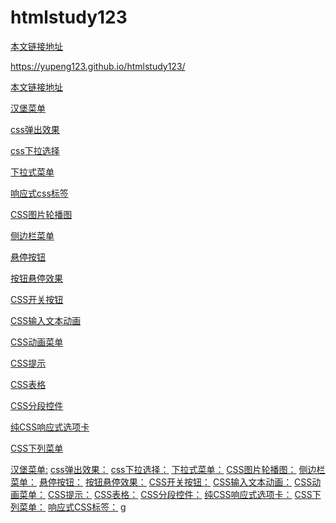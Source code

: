 # htmlstudy123

[本文链接地址](https://yupeng123.github.io/htmlstudy123/)

<https://yupeng123.github.io/htmlstudy123/>

<a href="https://yupeng123.github.io/htmlstudy123/" target="_blank">本文链接地址</a>



<a href="https://yupeng123.github.io/htmlstudy123/汉堡菜单" target="_blank">汉堡菜单</a>

<a href="https://yupeng123.github.io/htmlstudy123/css弹出效果" target="_blank">css弹出效果</a>

<a href="https://yupeng123.github.io/htmlstudy123/css下拉选择" target="_blank">css下拉选择</a>

<a href="https://yupeng123.github.io/htmlstudy123/下拉式菜单" target="_blank">下拉式菜单</a>

<a href="https://yupeng123.github.io/htmlstudy123/响应式css标签" target="_blank">响应式css标签</a>

<a href="https://yupeng123.github.io/htmlstudy123/CSS图片轮播图" target="_blank">CSS图片轮播图</a>

<a href="https://yupeng123.github.io/htmlstudy123/侧边栏菜单" target="_blank">侧边栏菜单</a>

<a href="https://yupeng123.github.io/htmlstudy123/悬停按钮" target="_blank">悬停按钮</a>

<a href="https://yupeng123.github.io/htmlstudy123/按钮悬停效果" target="_blank">按钮悬停效果</a>

<a href="https://yupeng123.github.io/htmlstudy123/CSS开关按钮" target="_blank">CSS开关按钮</a>

<a href="https://yupeng123.github.io/htmlstudy123/CSS输入文本动画" target="_blank">CSS输入文本动画</a>

<a href="https://yupeng123.github.io/htmlstudy123/CSS动画菜单" target="_blank">CSS动画菜单</a>

<a href="https://yupeng123.github.io/htmlstudy123/CSS提示" target="_blank">CSS提示</a>

<a href="https://yupeng123.github.io/htmlstudy123/CSS表格" target="_blank">CSS表格</a>

<a href="https://yupeng123.github.io/htmlstudy123/CSS分段控件" target="_blank">CSS分段控件</a>

<a href="https://yupeng123.github.io/htmlstudy123/纯CSS响应式选项卡" target="_blank">纯CSS响应式选项卡</a>

<a href="https://yupeng123.github.io/htmlstudy123/CSS下列菜单" target="_blank">CSS下列菜单</a>


[汉堡菜单:](https://codepen.io/erikterwan/pen/EVzeRP)
[css弹出效果：](https://codepen.io/imprakash/pen/GgNMXO)
[css下拉选择：](https://codepen.io/imprakash/pen/VejpQP)
[下拉式菜单：](https://codepen.io/andornagy/pen/xhiJH)
[CSS图片轮播图：](https://codepen.io/AMKohn/pen/EKJHf)
[侧边栏菜单：](https://codepen.io/plavookac/pen/qomrMw)
[悬停按钮：](https://codepen.io/kathykato/pen/rZRaNe)
[按钮悬停效果：](https://codepen.io/sfoxy/pen/XpOoJe)
[CSS开关按钮：](https://codepen.io/himalayasingh/pen/EdVzNL)
[CSS输入文本动画：](https://codepen.io/alewinski/pen/grqgqx)
[CSS动画菜单：](https://codepen.io/joellesenne/pen/qtLEG)
[CSS提示：](https://codepen.io/cristina-silva/pen/XXOpga)
[CSS表格：](https://codepen.io/alexerlandsson/pen/mPWgpO)
[CSS分段控件：](https://codepen.io/fstgerm/pen/Jafyj)
[纯CSS响应式选项卡：](https://codepen.io/Fallupko/pen/ruLdg)
[CSS下列菜单：](https://codepen.io/Moslim/pen/gmzvQj)
[响应式CSS标签：](https://codepen.io/imprakash/pen/epZvbQ) g 